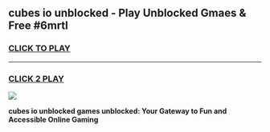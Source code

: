 
## cubes io unblocked - Play Unblocked Gmaes & Free #6mrtl
<h3>
<a href="https://news.freeplayer.one?title=cubes_io_unblocked&ref=26F">CLICK TO PLAY</a></h3>
<hr>

<h3>
<a href="https://news.freeplayer.one?title=cubes_io_unblocked&ref=26F">CLICK 2 PLAY</a>
  
</h3>

<a href="https://news.freeplayer.one?title=cubes_io_unblocked&ref=26F/"><img src="https://clearcache.store/games.png"></a>


**cubes io unblocked games unblocked: Your Gateway to Fun and Accessible Online Gaming**
